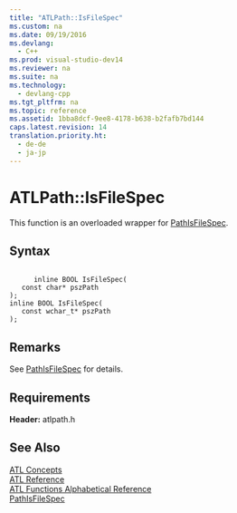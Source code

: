 ```yaml
---
title: "ATLPath::IsFileSpec"
ms.custom: na
ms.date: 09/19/2016
ms.devlang: 
  - C++
ms.prod: visual-studio-dev14
ms.reviewer: na
ms.suite: na
ms.technology: 
  - devlang-cpp
ms.tgt_pltfrm: na
ms.topic: reference
ms.assetid: 1bba8dcf-9ee8-4178-b638-b2fafb7bd144
caps.latest.revision: 14
translation.priority.ht: 
  - de-de
  - ja-jp
---
```

# ATLPath::IsFileSpec
This function is an overloaded wrapper for [PathIsFileSpec](http://msdn.microsoft.com/library/windows/desktop/bb773627).  
  
## Syntax  
  
```  
  
      inline BOOL IsFileSpec(  
   const char* pszPath   
);  
inline BOOL IsFileSpec(  
   const wchar_t* pszPath   
);  
```  
  
## Remarks  
 See [PathIsFileSpec](http://msdn.microsoft.com/library/windows/desktop/bb773627) for details.  
  
## Requirements  
 **Header:** atlpath.h  
  
## See Also  
 [ATL Concepts](../vs140/Active-Template-Library--ATL--Concepts.md)   
 [ATL Reference](../vs140/ATL-COM-Desktop-Components.md)   
 [ATL Functions Alphabetical Reference](../vs140/ATL-Functions-Alphabetical-Reference.md)   
 [PathIsFileSpec](http://msdn.microsoft.com/library/windows/desktop/bb773627)